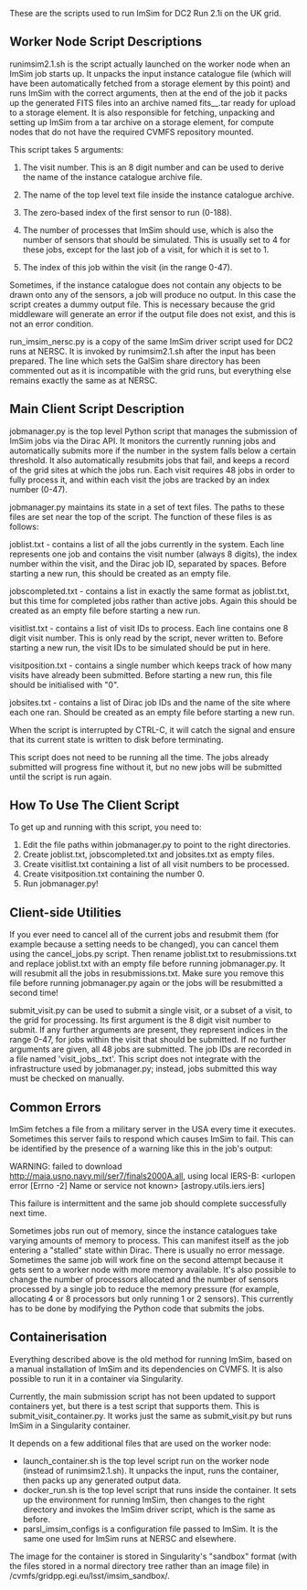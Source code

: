 These are the scripts used to run ImSim for DC2 Run 2.1i on the UK grid.


Worker Node Script Descriptions
-------------------------------
runimsim2.1.sh is the script actually launched on the worker node when an ImSim job starts up. It unpacks the input instance catalogue file (which will have been automatically fetched from a storage element by this point) and runs ImSim with the correct arguments, then at the end of the job it packs up the generated FITS files into an archive named fits_<visit>_<index>.tar ready for upload to a storage element. It is also responsible for fetching, unpacking and setting up ImSim from a tar archive on a storage element, for compute nodes that do not have the required CVMFS repository mounted.

This script takes 5 arguments:

 1. The visit number. This is an 8 digit number and can be used to derive the name of the instance catalogue archive file.

 2. The name of the top level text file inside the instance catalogue archive.

 3. The zero-based index of the first sensor to run (0-188).

 4. The number of processes that ImSim should use, which is also the number of sensors that should be simulated. This is usually set to 4 for these jobs, except for the last job of a visit, for which it is set to 1.

 5. The index of this job within the visit (in the range 0-47).

Sometimes, if the instance catalogue does not contain any objects to be drawn onto any of the sensors, a job will produce no output. In this case the script creates a dummy output file. This is necessary because the grid middleware will generate an error if the output file does not exist, and this is not an error condition.


run_imsim_nersc.py is a copy of the same ImSim driver script used for DC2 runs at NERSC. It is invoked by runimsim2.1.sh after the input has been prepared. The line which sets the GalSim share directory has been commented out as it is incompatible with the grid runs, but everything else remains exactly the same as at NERSC.


Main Client Script Description
------------------------------
jobmanager.py is the top level Python script that manages the submission of ImSim jobs via the Dirac API. It monitors the currently running jobs and automatically submits more if the number in the system falls below a certain threshold. It also automatically resubmits jobs that fail, and keeps a record of the grid sites at which the jobs run. Each visit requires 48 jobs in order to fully process it, and within each visit the jobs are tracked by an index number (0-47).

jobmanager.py maintains its state in a set of text files. The paths to these files are set near the top of the script. The function of these files is as follows:

 joblist.txt - contains a list of all the jobs currently in the system. Each line represents one job and contains the visit number (always 8 digits), the index number within the visit, and the Dirac job ID, separated by spaces. Before starting a new run, this should be created as an empty file.
 
 jobscompleted.txt - contains a list in exactly the same format as joblist.txt, but this time for completed jobs rather than active jobs. Again this should be created as an empty file before starting a new run.
 
 visitlist.txt - contains a list of visit IDs to process. Each line contains one 8 digit visit number. This is only read by the script, never written to. Before starting a new run, the visit IDs to be simulated should be put in here.
 
 visitposition.txt - contains a single number which keeps track of how many visits have already been submitted. Before starting a new run, this file should be initialised with "0".
 
 jobsites.txt - contains a list of Dirac job IDs and the name of the site where each one ran. Should be created as an empty file before starting a new run.

When the script is interrupted by CTRL-C, it will catch the signal and ensure that its current state is written to disk before terminating.

This script does not need to be running all the time. The jobs already submitted will progress fine without it, but no new jobs will be submitted until the script is run again.


How To Use The Client Script
----------------------------
To get up and running with this script, you need to:

 1. Edit the file paths within jobmanager.py to point to the right directories.
 2. Create joblist.txt, jobscompleted.txt and jobsites.txt as empty files.
 3. Create visitlist.txt containing a list of all visit numbers to be processed.
 4. Create visitposition.txt containing the number 0.
 5. Run jobmanager.py!


Client-side Utilities
---------------------
If you ever need to cancel all of the current jobs and resubmit them (for example because a setting needs to be changed), you can cancel them using the cancel_jobs.py script. Then rename joblist.txt to resubmissions.txt and replace joblist.txt with an empty file before running jobmanager.py. It will resubmit all the jobs in resubmissions.txt. Make sure you remove this file before running jobmanager.py again or the jobs will be resubmitted a second time!


submit_visit.py can be used to submit a single visit, or a subset of a visit, to the grid for processing. Its first argument is the 8 digit visit number to submit. If any further arguments are present, they represent indices in the range 0-47, for jobs within the visit that should be submitted. If no further arguments are given, all 48 jobs are submitted. The job IDs are recorded in a file named 'visit_jobs_<visit>.txt'. This script does not integrate with the infrastructure used by jobmanager.py; instead, jobs submitted this way must be checked on manually.


Common Errors
-------------
ImSim fetches a file from a military server in the USA every time it executes. Sometimes this server fails to respond which causes ImSim to fail. This can be identified by the presence of a warning like this in the job's output:

  WARNING: failed to download http://maia.usno.navy.mil/ser7/finals2000A.all, using local IERS-B: <urlopen error [Errno -2] Name or service not known> [astropy.utils.iers.iers]

This failure is intermittent and the same job should complete successfully next time.


Sometimes jobs run out of memory, since the instance catalogues take varying amounts of memory to process. This can manifest itself as the job entering a "stalled" state within Dirac. There is usually no error message. Sometimes the same job will work fine on the second attempt because it gets sent to a worker node with more memory available. It's also possible to change the number of processors allocated and the number of sensors processed by a single job to reduce the memory pressure (for example, allocating 4 or 8 processors but only running 1 or 2 sensors). This currently has to be done by modifying the Python code that submits the jobs.


Containerisation
----------------
Everything described above is the old method for running ImSim, based on a manual installation of ImSim and its dependencies on CVMFS. It is also possible to run it in a container via Singularity.

Currently, the main submission script has not been updated to support containers yet, but there is a test script that supports them. This is submit_visit_container.py. It works just the same as submit_visit.py but runs ImSim in a Singularity container.

It depends on a few additional files that are used on the worker node:

 - launch_container.sh is the top level script run on the worker node (instead of runimsim2.1.sh). It unpacks the input, runs the container, then packs up any generated output data.
 - docker_run.sh is the top level script that runs inside the container. It sets up the environment for running ImSim, then changes to the right directory and invokes the ImSim driver script, which is the same as before.
 - parsl_imsim_configs is a configuration file passed to ImSim. It is the same one used for ImSim runs at NERSC and elsewhere.

The image for the container is stored in Singularity's "sandbox" format (with the files stored in a normal directory tree rather than an image file) in /cvmfs/gridpp.egi.eu/lsst/imsim_sandbox/.

